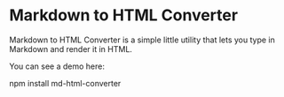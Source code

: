 # Markdown to HTML Converter 

Markdown to HTML Converter is a simple little utility that lets you type in Markdown and render it in HTML. 

You can see a demo here:



npm install md-html-converter 